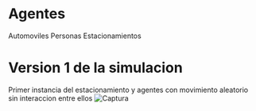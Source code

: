 # Agentes
Automoviles
Personas
Estacionamientos


# Version 1 de la simulacion

Primer instancia del estacionamiento y agentes con movimiento aleatorio sin interaccion entre ellos
![Captura](https://user-images.githubusercontent.com/58484877/143357052-c2c3389c-81c2-4473-a347-39f205ba99b0.PNG)
